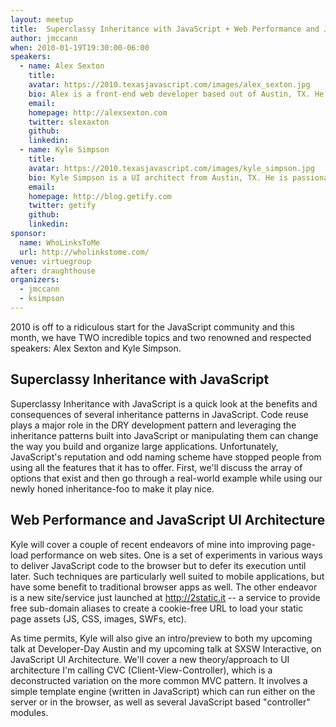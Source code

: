 ```yaml
---
layout: meetup
title:  Superclassy Inheritance with JavaScript + Web Performance and JavaScript UI Architecture
author: jmccann
when: 2010-01-19T19:30:00-06:00
speakers:
  - name: Alex Sexton
    title:
    avatar: https://2010.texasjavascript.com/images/alex_sexton.jpg
    bio: Alex is a front-end web developer based out of Austin, TX. He is a co-host of the [yayQuery Podcast](http://yayquery.com), a weekly show that targets front-end devs with a quirky sense of humor. As a recent Computer Science graduate of The University of Texas, Alex treats JavaScript like the first-class language that it is and specializes in web application development with jQuery. Alex can often be found helping out newbs in the *jquery* irc chat on irc.freenode.net as well as on his blog at http://alexsexton.com.
    email:
    homepage: http://alexsexton.com
    twitter: slexaxton
    github:
    linkedin:
  - name: Kyle Simpson
    title:
    avatar: https://2010.texasjavascript.com/images/kyle_simpson.jpg
    bio: Kyle Simpson is a UI architect from Austin, TX. He is passionate about user experience, specifically optimizing the UI to be as responsive, efficient, secure, and scalable as possible. He considers JavaScript the ultimate language and is constantly tinkering with how to push it further. If something can't be done in JavaScript or web technology, he's bored by it. He has a number of open-source projects, including flXHR, LABjs, mpAjax, and jXHR, and he also is a core contributor to SWFObject. Check him out at [Getify](http://blog.getify.com).
    email:
    homepage: http://blog.getify.com
    twitter: getify
    github:
    linkedin:
sponsor:
  name: WhoLinksToMe
  url: http://wholinkstome.com/
venue: virtuegroup
after: draughthouse
organizers:
  - jmccann
  - ksimpson
---
```


2010 is off to a ridiculous start for the JavaScript community and this month, we have TWO incredible topics and two renowned and respected speakers: Alex Sexton and Kyle Simpson.

## Superclassy Inheritance with JavaScript

Superclassy Inheritance with JavaScript is a quick look at the benefits and consequences of several inheritance patterns in JavaScript. Code reuse plays a major role in the DRY development pattern and leveraging the inheritance patterns built into JavaScript or manipulating them can change the way you build and organize large applications. Unfortunately, JavaScript's reputation and odd naming scheme have stopped people from using all the features that it has to offer. First, we'll discuss the array of options that exist and then go through a real-world example while using our newly honed inheritance-foo to make it play nice.

## Web Performance and JavaScript UI Architecture

Kyle will cover a couple of recent endeavors of mine into improving page- load performance on web sites. One is a set of experiments in various ways to deliver JavaScript code to the browser but to defer its execution until later. Such techniques are particularly well suited to mobile applications, but have some benefit to traditional browser apps as well. The other endeavor is a new site/service just launched at http://2static.it -- a service to provide free sub-domain aliases to create a cookie-free URL to load your static page assets (JS, CSS, images, SWFs, etc).

As time permits, Kyle will also give an intro/preview to both my upcoming talk at Developer-Day Austin and my upcoming talk at SXSW Interactive, on JavaScript UI Architecture. We'll cover a new theory/approach to UI architecture I'm calling CVC (Client-View-Controller), which is a deconstructed variation on the more common MVC pattern. It involves a simple template engine (written in JavaScript) which can run either on the server or in the browser, as well as several JavaScript based "controller" modules.
